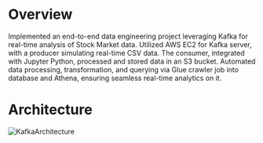 # Overview

Implemented an end-to-end data engineering project leveraging Kafka for real-time analysis of Stock Market data. Utilized AWS EC2 for Kafka server, with a producer simulating real-time CSV data. The consumer, integrated with Jupyter Python, processed and stored data in an S3 bucket. Automated data processing, transformation, and querying via Glue crawler job into database and Athena, ensuring seamless real-time analytics on it.

# Architecture

![KafkaArchitecture](https://github.com/shanker96/kafkarealtimestreaming/assets/20686097/ca0d6aea-51e5-44b4-a6eb-09d707a26fdb)
